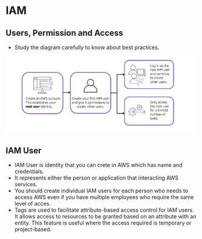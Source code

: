 # IAM

## Users, Permission and Access

- Study the diagram carefully to know about best practices.

![IAM](../Images/IAM1.png)


## IAM User

- IAM User is identity that you can crete in AWS which has name and credentials.
- It represents either the person or application that interacting AWS services.
- You should create individual IAM users for each person who needs to access AWS even if you have multiple employees who require the same level of acces.
- Tags are used to facilitate attribute-based access control for IAM users. It allows access to resources to be granted based on an attribute with an entity. This feature is useful where the access required is temporary or project-based.
